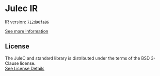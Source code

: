 # Julec IR

IR version: [`712d90fa86`](https://github.com/julelang/jule/tree/712d90fa86f4c3c2fd63b621280d81bc2a213963)

[See more information](https://manual.jule.dev/getting-started/install-from-source/compile-from-ir.html)

## License

The JuleC and standard library is distributed under the terms of the BSD 3-Clause license. \
[See License Details](./LICENSE)
